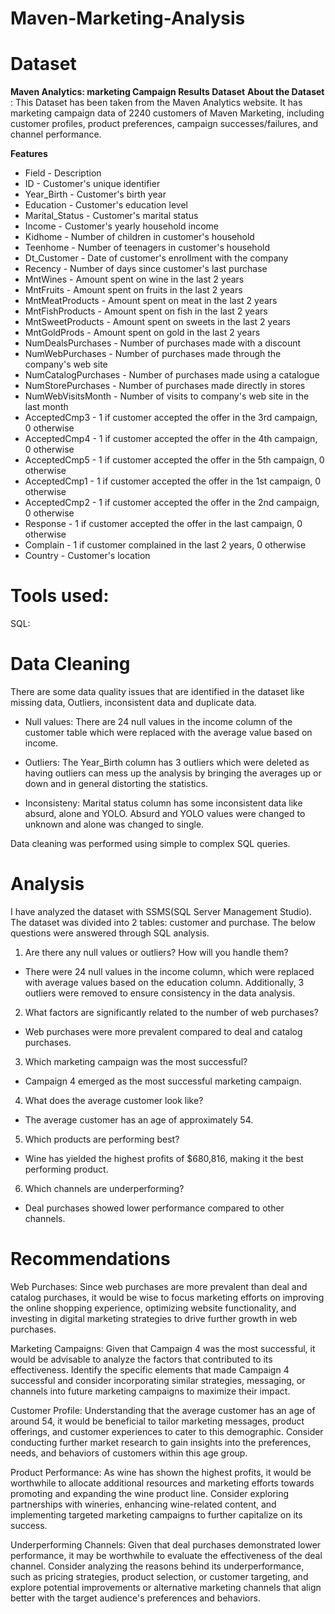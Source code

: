 # Maven-Marketing-Analysis

# Dataset
**Maven Analytics: marketing Campaign Results Dataset**
**About the Dataset** : This Dataset has been taken from the Maven Analytics website. It has marketing campaign data of 2240 customers of Maven Marketing,  including customer profiles, product preferences, campaign successes/failures, and channel performance. 

**Features** 
* Field - Description
* ID - Customer's unique identifier
* Year_Birth - Customer's birth year
* Education - Customer's education level
* Marital_Status - Customer's marital status
* Income - Customer's yearly household income
* Kidhome	- Number of children in customer's household
* Teenhome - Number of teenagers in customer's household
* Dt_Customer - Date of customer's enrollment with the company
* Recency - Number of days since customer's last purchase
* MntWines - Amount spent on wine in the last 2 years
* MntFruits -	Amount spent on fruits in the last 2 years
* MntMeatProducts - Amount spent on meat in the last 2 years
* MntFishProducts	- Amount spent on fish in the last 2 years
* MntSweetProducts - Amount spent on sweets in the last 2 years
* MntGoldProds - Amount spent on gold in the last 2 years
* NumDealsPurchases -	Number of purchases made with a discount
* NumWebPurchases - Number of purchases made through the company's web site
* NumCatalogPurchases - Number of purchases made using a catalogue
* NumStorePurchases -	Number of purchases made directly in stores
* NumWebVisitsMonth -	Number of visits to company's web site in the last month
* AcceptedCmp3 - 1 if customer accepted the offer in the 3rd campaign, 0 otherwise
* AcceptedCmp4 - 1 if customer accepted the offer in the 4th campaign, 0 otherwise
* AcceptedCmp5 - 1 if customer accepted the offer in the 5th campaign, 0 otherwise
* AcceptedCmp1 - 1 if customer accepted the offer in the 1st campaign, 0 otherwise
* AcceptedCmp2 - 1 if customer accepted the offer in the 2nd campaign, 0 otherwise
* Response - 1 if customer accepted the offer in the last campaign, 0 otherwise
* Complain - 1 if customer complained in the last 2 years, 0 otherwise
* Country - Customer's location

# Tools used:
SQL: 

# Data Cleaning
There are some data quality issues that are identified in the dataset like missing data, Outliers, inconsistent data and duplicate data.
* Null values: There are 24 null values in the income column of the customer table which were replaced with the average value based on income.

* Outliers: The Year_Birth column has 3 outliers which were deleted as having outliers can mess up the analysis by bringing the averages up or down and in general distorting the statistics.
* Inconsisteny: Marital status column has some inconsistent data like absurd, alone and YOLO. Absurd and YOLO values were changed to unknown and alone was changed to single.

Data cleaning was performed using simple to complex SQL queries.

# Analysis
I have analyzed the dataset with SSMS(SQL Server Management Studio). The dataset was divided into 2 tables: customer and purchase. The below questions were answered through SQL analysis.

1. Are there any null values or outliers? How will you handle them?
* There were 24 null values in the income column, which were replaced with average values based on the education column. Additionally, 3 outliers were removed to ensure consistency in the data analysis.
2. What factors are significantly related to the number of web purchases?
* Web purchases were more prevalent compared to deal and catalog purchases.
3. Which marketing campaign was the most successful?
* Campaign 4 emerged as the most successful marketing campaign.
4. What does the average customer look like?
* The average customer has an age of approximately 54.
5. Which products are performing best?
* Wine has yielded the highest profits of $680,816, making it the best performing product.
6. Which channels are underperforming?
* Deal purchases showed lower performance compared to other channels.

# Recommendations
Web Purchases: Since web purchases are more prevalent than deal and catalog purchases, it would be wise to focus marketing efforts on improving the online shopping experience, optimizing website functionality, and investing in digital marketing strategies to drive further growth in web purchases.

Marketing Campaigns: Given that Campaign 4 was the most successful, it would be advisable to analyze the factors that contributed to its effectiveness. Identify the specific elements that made Campaign 4 successful and consider incorporating similar strategies, messaging, or channels into future marketing campaigns to maximize their impact.

Customer Profile: Understanding that the average customer has an age of around 54, it would be beneficial to tailor marketing messages, product offerings, and customer experiences to cater to this demographic. Consider conducting further market research to gain insights into the preferences, needs, and behaviors of customers within this age group.

Product Performance: As wine has shown the highest profits, it would be worthwhile to allocate additional resources and marketing efforts towards promoting and expanding the wine product line. Consider exploring partnerships with wineries, enhancing wine-related content, and implementing targeted marketing campaigns to further capitalize on its success.

Underperforming Channels: Given that deal purchases demonstrated lower performance, it may be worthwhile to evaluate the effectiveness of the deal channel. Consider analyzing the reasons behind its underperformance, such as pricing strategies, product selection, or customer targeting, and explore potential improvements or alternative marketing channels that align better with the target audience's preferences and behaviors.
